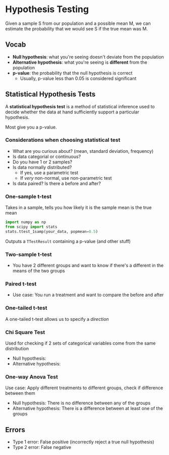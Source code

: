 # Hypothesis Testing

Given a sample S from our population and a possible mean M, we can estimate
the probability that we would see S if the true mean was M.

## Vocab

- **Null hypothesis**: what you're seeing doesn't deviate from the population
- **Alternative hypothesis**: what you're seeing is **different** from the population
- **p-value**: the probability that the null hypothesis is correct
  - Usually, p-value less than 0.05 is considered significant

## Statistical Hypothesis Tests

A **statistical hypothesis test** is a method of statistical inference used to decide
whether the data at hand sufficiently support a particular hypothesis.

Most give you a p-value.

### Considerations when choosing statistical test

- What are you curious about? (mean, standard deviation, frequency)
- Is data categorial or continuous?
- Do you have 1 or 2 samples?
- Is data normally distributed?
  - If yes, use a parametric test
  - If *very* non-normal, use non-parametric test
- Is data paired? Is there a before and after?

### One-sample t-test

Takes in a sample, tells you how likely it is the sample mean is the true mean

```python
import numpy as np
from scipy import stats
stats.ttest_1samp(your_data, popmean=0.5)
```

Outputs a `TTestResult` containing a p-value (and other stuff)

### Two-sample t-test

- You have 2 different groups and want to know if there's a different in the means
  of the two groups

### Paired t-test

- Use case: You run a treatment and want to compare the before and after

### One-tailed t-test

A one-tailed t-test allows us to specify a *direction*

### Chi Square Test

Used for checking if 2 sets of categorical variables come from the same distribution

- Null hypothesis:
- Alternative hypothesis:

### One-way Anova Test

Use case: Apply different treatments to different groups, check if difference between them

- Null hypothesis: There is no difference between any of the groups
- Alternative hypothesis: There is a difference between at least one of the groups

## Errors

- Type 1 error: False positive (incorrectly reject a true null hypothesis)
- Type 2 error: False negative
